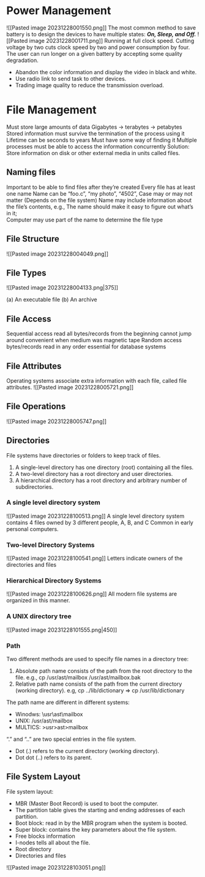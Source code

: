 # Power Management 
![[Pasted image 20231228001550.png]]
The most common method to save battery is to design the devices to have multiple states: 
  ***On, Sleep, and Off.***
  ![[Pasted image 20231228001711.png]]
Running at full clock speed. 
Cutting voltage by two cuts clock speed by two and power consumption by four.
The user can run longer on a given battery by accepting some quality degradation.
- Abandon the color information and display the video in black and white.
- Use radio link to send task to other devices.
- Trading image quality to reduce the transmission overload.



# File Management
Must store large amounts of data
	Gigabytes -> terabytes -> petabytes
Stored information must survive the termination of the process using it
	Lifetime can be seconds to years
	Must have some way of finding it
Multiple processes must be able to access the information concurrently
Solution: Store information on disk or other external media in units called files.
## Naming files
Important to be able to find files after they’re created
Every file has at least one name
Name can be
	“foo.c”, “my photo”, 
	“4502”, 
Case may or may not matter (Depends on the file system)
Name may include information about the file’s contents, e.g.,
 The name should make it easy to figure out what’s in it;   
 Computer may use part of the name to determine the file type
## File Structure
![[Pasted image 20231228004049.png]]

## File Types
![[Pasted image 20231228004133.png|375]]

(a) An executable file   (b) An archive

## File Access
Sequential access
	read all bytes/records from the beginning
	cannot jump around
	convenient when medium was magnetic tape
Random access
	bytes/records read in any order
	essential for database systems



## File Attributes
Operating systems associate extra information with each file, called file attributes.
![[Pasted image 20231228005721.png]]

## File Operations
![[Pasted image 20231228005747.png]]


## Directories
File systems have directories or folders to keep track of files.
1. A single-level directory has one directory (root) containing all the files.
2. A two-level directory has a root directory and user directories.
3. A hierarchical directory has a root directory and arbitrary number of subdirectories.
### A single level directory system
![[Pasted image 20231228100513.png]]
A single level directory system
contains 4 files
owned by 3 different people, A, B, and C
 Common in early personal computers.
### Two-level Directory Systems
![[Pasted image 20231228100541.png]]
Letters indicate owners of the directories and files

### Hierarchical Directory Systems
![[Pasted image 20231228100626.png]]
All modern file systems are organized in this manner.

### A UNIX directory tree
![[Pasted image 20231228101555.png|450]]
### Path
Two different methods are used to specify file names in a directory tree:
1. Absolute path name consists of the path from the root directory to the file.  e.g., cp /usr/ast/mailbox /usr/ast/mailbox.bak
2. Relative path name consists of the path from the current directory (working directory). e.g,   cp ../lib/dictionary  => cp /usr/lib/dictionary

The path name are different in different systems:
- Winodws: \usr\ast\mailbox
- UNIX: /usr/ast/mailbox
- MULTICS: >usr>ast>mailbox

“.” and “..” are two special entries in the file system.
- Dot (.) refers to the current directory (working directory). 
- Dot dot (..) refers to its parent.
## File System Layout
File system layout:
- MBR (Master Boot Record) is used to boot the computer.
- The partition table gives the starting and ending addresses of each partition.
- Boot block: read in by the MBR program when the system is booted.
- Super block: contains the key parameters about the file system.
- Free blocks information
- I-nodes tells all about the file.
- Root directory
- Directories and files

![[Pasted image 20231228103051.png]]
